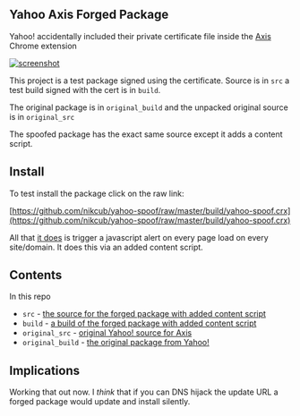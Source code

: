 ## Yahoo Axis Forged Package

Yahoo! accidentally included their private certificate file inside the [Axis](http://axis.yahoo.com) Chrome extension

[![screenshot](https://img.skitch.com/20120524-xnwqgtrsq6g5f7tupwb8i3myq.jpg)](https://img.skitch.com/20120524-xnwqgtrsq6g5f7tupwb8i3myq.jpg)

This project is a test package signed using the certificate. Source is in `src` a test build signed with the cert is in `build`.

The original package is in `original_build` and the unpacked original source is in `original_src`

The spoofed package has the exact same source except it adds a content script.

## Install

To test install the package click on the raw link:

[https://github.com/nikcub/yahoo-spoof/raw/master/build/yahoo-spoof.crx](https://github.com/nikcub/yahoo-spoof/raw/master/build/yahoo-spoof.crx)


All that [it does](https://github.com/nikcub/yahoo-spoof/blob/master/src/content.js#L2) is trigger a javascript alert on every page load on every site/domain. It does this via an added content script.

## Contents

In this repo

 * `src` - [the source for the forged package with added content script](https://github.com/nikcub/yahoo-spoof/tree/master/src)
 * `build` - [a build of the forged package with added content script](https://github.com/nikcub/yahoo-spoof/tree/master/build)
 * `original_src` - [original Yahoo! source for Axis](https://github.com/nikcub/yahoo-spoof/tree/master/original_src)
 * `original_build` - [the original package from Yahoo!](https://github.com/nikcub/yahoo-spoof/tree/master/original_build)
 
## Implications

Working that out now. I *think* that if you can DNS hijack the update URL a forged package would update and install silently. 